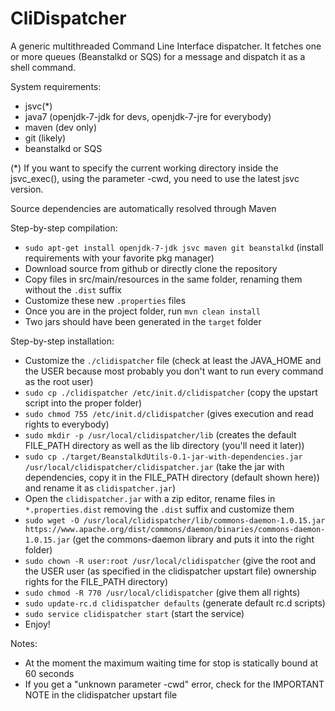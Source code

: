 CliDispatcher
===============

A generic multithreaded Command Line Interface dispatcher.
It fetches one or more queues (Beanstalkd or SQS) for a message and dispatch it as a shell command.

System requirements:
- jsvc(*)
- java7 (openjdk-7-jdk for devs, openjdk-7-jre for everybody)
- maven (dev only)
- git (likely)
- beanstalkd or SQS

(*) If you want to specify the current working directory inside the jsvc_exec(), using the parameter -cwd, you need to use the latest jsvc version.

Source dependencies are automatically resolved through Maven

Step-by-step compilation:
- `sudo apt-get install openjdk-7-jdk jsvc maven git beanstalkd` (install requirements with your favorite pkg manager)
- Download source from github or directly clone the repository
- Copy files in src/main/resources in the same folder, renaming them without the `.dist` suffix
- Customize these new `.properties` files
- Once you are in the project folder, run `mvn clean install`
- Two jars should have been generated in the `target` folder

Step-by-step installation:
- Customize the `./clidispatcher` file (check at least the JAVA_HOME and the USER because most probably you don't want to run every command as the root user)
- `sudo cp ./clidispatcher /etc/init.d/clidispatcher` (copy the upstart script into the proper folder)
- `sudo chmod 755 /etc/init.d/clidispatcher` (gives execution and read rights to everybody)
- `sudo mkdir -p /usr/local/clidispatcher/lib` (creates the default FILE_PATH directory as well as the lib directory (you'll need it later))
- `sudo cp ./target/BeanstalkdUtils-0.1-jar-with-dependencies.jar /usr/local/clidispatcher/clidispatcher.jar` (take the jar with dependencies, copy it in the FILE_PATH directory (default shown here)) and rename it as `clidispatcher.jar`)
- Open the `clidispatcher.jar` with a zip editor, rename files in `*.properties.dist` removing the `.dist` suffix and customize them
- `sudo wget -O /usr/local/clidispatcher/lib/commons-daemon-1.0.15.jar https://www.apache.org/dist/commons/daemon/binaries/commons-daemon-1.0.15.jar` (get the commons-daemon library and puts it into the right folder)
- `sudo chown -R user:root /usr/local/clidispatcher` (give the root and the USER user (as specified in the clidispatcher upstart file) ownership rights for the FILE_PATH directory)
- `sudo chmod -R 770 /usr/local/clidispatcher` (give them all rights)
- `sudo update-rc.d clidispatcher defaults` (generate default rc.d scripts)
- `sudo service clidispatcher start` (start the service)
- Enjoy!

Notes:
- At the moment the maximum waiting time for stop is statically bound at 60 seconds
- If you get a "unknown parameter -cwd" error, check for the IMPORTANT NOTE in the clidispatcher upstart file
